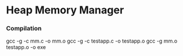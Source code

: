 # Heap Memory Manager


### Compilation
gcc -g -c mm.c -o mm.o
gcc -g -c testapp.c -o testapp.o
gcc -g mm.o testapp.o -o exe